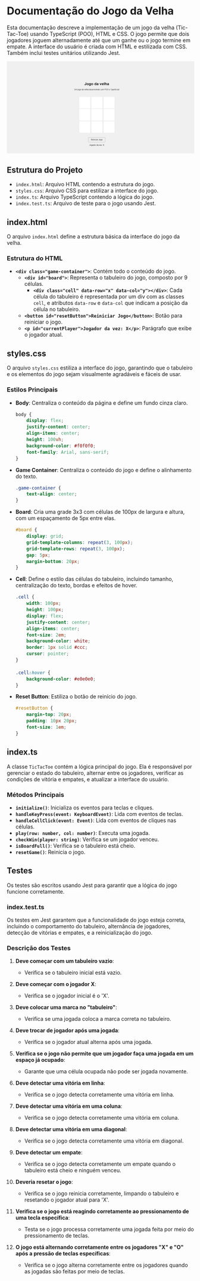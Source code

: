 # Documentação do Jogo da Velha

Esta documentação descreve a implementação de um jogo da velha (Tic-Tac-Toe) usando TypeScript (POO), HTML e CSS. O jogo permite que dois jogadores joguem alternadamente até que um ganhe ou o jogo termine em empate. A interface do usuário é criada com HTML e estilizada com CSS. Também inclui testes unitários utilizando Jest.

![Screenshot do Meu Projeto](interface.png)

## Estrutura do Projeto

- `index.html`: Arquivo HTML contendo a estrutura do jogo.
- `styles.css`: Arquivo CSS para estilizar a interface do jogo.
- `index.ts`: Arquivo TypeScript contendo a lógica do jogo.
- `index.test.ts`: Arquivo de teste para o jogo usando Jest.

## index.html

O arquivo `index.html` define a estrutura básica da interface do jogo da velha. 

### Estrutura do HTML

- **`<div class="game-container">`**: Contém todo o conteúdo do jogo.
  - **`<div id="board">`**: Representa o tabuleiro do jogo, composto por 9 células.
    - **`<div class="cell" data-row="x" data-col="y"></div>`**: Cada célula do tabuleiro é representada por um div com as classes `cell`, e atributos `data-row` e `data-col` que indicam a posição da célula no tabuleiro.
  - **`<button id="resetButton">Reiniciar Jogo</button>`**: Botão para reiniciar o jogo.
  - **`<p id="currentPlayer">Jogador da vez: X</p>`**: Parágrafo que exibe o jogador atual.

## styles.css

O arquivo `styles.css` estiliza a interface do jogo, garantindo que o tabuleiro e os elementos do jogo sejam visualmente agradáveis e fáceis de usar.

### Estilos Principais

- **Body**: Centraliza o conteúdo da página e define um fundo cinza claro.
  ```css
  body {
      display: flex;
      justify-content: center;
      align-items: center;
      height: 100vh;
      background-color: #f0f0f0;
      font-family: Arial, sans-serif;
  }
  ```

- **Game Container**: Centraliza o conteúdo do jogo e define o alinhamento do texto.
  ```css
  .game-container {
      text-align: center;
  }
  ```

- **Board**: Cria uma grade 3x3 com células de 100px de largura e altura, com um espaçamento de 5px entre elas.
  ```css
  #board {
      display: grid;
      grid-template-columns: repeat(3, 100px);
      grid-template-rows: repeat(3, 100px);
      gap: 5px;
      margin-bottom: 20px;
  }
  ```

- **Cell**: Define o estilo das células do tabuleiro, incluindo tamanho, centralização do texto, bordas e efeitos de hover.
  ```css
  .cell {
      width: 100px;
      height: 100px;
      display: flex;
      justify-content: center;
      align-items: center;
      font-size: 2em;
      background-color: white;
      border: 1px solid #ccc;
      cursor: pointer;
  }

  .cell:hover {
      background-color: #e0e0e0;
  }
  ```

- **Reset Button**: Estiliza o botão de reinício do jogo.
  ```css
  #resetButton {
      margin-top: 20px;
      padding: 10px 20px;
      font-size: 1em;
  }
  ```

## index.ts

A classe `TicTacToe` contém a lógica principal do jogo. Ela é responsável por gerenciar o estado do tabuleiro, alternar entre os jogadores, verificar as condições de vitória e empates, e atualizar a interface do usuário.

### Métodos Principais

- **`initialize()`**: Inicializa os eventos para teclas e cliques.
- **`handleKeyPress(event: KeyboardEvent)`**: Lida com eventos de teclas.
- **`handleCellClick(event: Event)`**: Lida com eventos de cliques nas células.
- **`play(row: number, col: number)`**: Executa uma jogada.
- **`checkWin(player: string)`**: Verifica se um jogador venceu.
- **`isBoardFull()`**: Verifica se o tabuleiro está cheio.
- **`resetGame()`**: Reinicia o jogo.

## Testes

Os testes são escritos usando Jest para garantir que a lógica do jogo funcione corretamente.

### index.test.ts

Os testes em Jest garantem que a funcionalidade do jogo esteja correta, incluindo o comportamento do tabuleiro, alternância de jogadores, detecção de vitórias e empates, e a reinicialização do jogo.

### Descrição dos Testes

1. **Deve começar com um tabuleiro vazio**:
   - Verifica se o tabuleiro inicial está vazio.
   
2. **Deve começar com o jogador X**:
   - Verifica se o jogador inicial é o 'X'.
   
3. **Deve colocar uma marca no "tabuleiro"**:
   - Verifica se uma jogada coloca a marca correta no tabuleiro.
   
4. **Deve trocar de jogador após uma jogada**:
   - Verifica se o jogador atual alterna após uma jogada.
   
5. **Verifica se o jogo não permite que um jogador faça uma jogada em um espaço já ocupado**:
   - Garante que uma célula ocupada não pode ser jogada novamente.
   
6. **Deve detectar uma vitória em linha**:
   - Verifica se o jogo detecta corretamente uma vitória em linha.
   
7. **Deve detectar uma vitória em uma coluna**:
   - Verifica se o jogo detecta corretamente uma vitória em coluna.
   
8. **Deve detectar uma vitória em uma diagonal**:
   - Verifica se o jogo detecta corretamente uma vitória em diagonal.
   
9. **Deve detectar um empate**:
   - Verifica se o jogo detecta corretamente um empate quando o tabuleiro está cheio e ninguém venceu.
   
10. **Deveria resetar o jogo**:
    - Verifica se o jogo reinicia corretamente, limpando o tabuleiro e resetando o jogador atual para 'X'.
    
11. **Verifica se o jogo está reagindo corretamente ao pressionamento de uma tecla específica**:
    - Testa se o jogo processa corretamente uma jogada feita por meio do pressionamento de teclas.
    
12. **O jogo está alternando corretamente entre os jogadores "X" e "O" após a pressão de teclas específicas**:
    - Verifica se o jogo alterna corretamente entre os jogadores quando as jogadas são feitas por meio de teclas.
